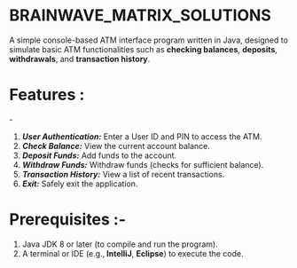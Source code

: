 # BRAINWAVE_MATRIX_SOLUTIONS

A simple console-based ATM interface program written in Java, designed to simulate basic ATM functionalities such as <b>checking balances</b>, <b>deposits</b>, <b>withdrawals</b>, and <b>transaction history</b>.

<h1>Features :</h1>-
<ol> <li> <i><b>User Authentication:</b></i> Enter a User ID and PIN to access the ATM.</li>
<li><i><b>Check Balance:</b></i> View the current account balance.</li>
<li><i><b>Deposit Funds:</b></i> Add funds to the account.</li>
<li><i><b>Withdraw Funds:</b></i> Withdraw funds (checks for sufficient balance).</li>
  <li><i><b>Transaction History:</b></i> View a list of recent transactions.</li>
  <li><i><b>Exit:</b></i> Safely exit the application.</li>
</ol>
<h1>Prerequisites :-</h1>
<ol>
  <li>Java JDK 8 or later (to compile and run the program).</li>
  <li> A terminal or IDE (e.g.,<b> IntelliJ</b>, <b>Eclipse</b>) to execute the code.</li>
</ol>
